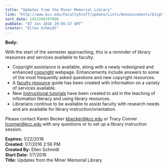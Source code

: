 ```yaml
---
title: "Updates from the Miner Memorial Library"
link: "http://www.kcc.edu/FacultyStaff/update/Lists/Announcements/DispForm.aspx?ID=2127"
sort_date: 1452200197000
pubDate: "07 Jan 2016 20:56:37 GMT"
creator: "Ellen Schmidt"
---
```


<div><b>Body:</b> <div class="ExternalClassB88BB13E72714B8FB83E6D10F770A34C"><p>​With the start of the semester approaching, this is a reminder of library resources and services available to faculty.</p>
<ul><li>Copyright assistance is available, along with a newly redesigned and enhanced <a href="/FacultyStaff/copyright/Pages/default.aspx">copyright</a> webpage. Enhancements include answers to some of the most frequently asked questions and new copyright resources.</li>
<li>A <a href="http://kcc.libguides.com/facultyservices">faculty resource</a> guide has been created with information on a variety of services available.</li>
<li>New <a href="http://kcc.libguides.com/tutorials">instructional tutorials</a> have been created to aid in the teaching of information literacy and using library resources. </li>
<li>Librarians continue to be available to assist faculty with research needs and are available for library instruction/orientation.</li></ul>
<p>Please contact Karen Becker <a href="mailto:kbecker@kcc.edu">kbecker@kcc.edu</a> or Tracy Conner <a href="mailto:tconner@kcc.edu">tconner@kcc.edu</a> with any questions or to set up a library instruction session.</p></div></div>
<div><b>Expires:</b> 1/22/2016</div>
<div><b>Created:</b> 1/7/2016 2:56 PM</div>
<div><b>Created By:</b> Ellen Schmidt</div>
<div><b>Start Date:</b> 1/7/2016</div>
<div><b>Title:</b> Updates from the Miner Memorial Library</div>

